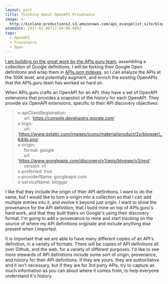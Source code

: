 ```yaml
---
layout: post
title: Thinking About OpenAPI Provenance
image: >-
  http://kinlane-productions2.s3.amazonaws.com/api_evangelist_site/blog/screen_shot_2017_03_04_at_10.46.01_pm.png
atomdate: 2017-03-06T17:00:00.000Z
tags:
  - OpenAPI
  - Provenance
  - Open
---
```

[I am building on the great work by the APIs.guru team](https://apis.guru/browse-apis/), assembling a collection of Google definitions. I will be forking their Google Open definitions and wrap them in [APIs.json indexes](http://apisjson.org), so I can analyze the APIs at the 100K level, and potentially augment, and enrich the existing OpenAPIs that the APIs.guru team has worked so hard on. 

When APIs.guru crafts an OpenAPI for an API, they have a set of OpenAPI extensions that provides a snapshot of the history for each OpenAPI. They provide six OpenAPI extensions, specific to their API discovery objectives:

> x-apiClientRegistration:  
>      url: 'https://console.developers.google.com'  
> x-logo:  
>      url: 'https://www.gstatic.com/images/icons/material/product/2x/blogger\_64dp.png'  
> x-origin:  
>      format: google  
>      url: 'https://www.googleapis.com/discovery/v1/apis/blogger/v3/rest'  
>      version: v1  
> x-preferred: true  
> x-providerName: googleapis.com  
> x-serviceName: blogger

I like that they include the origin of thier API definitions. I want to do the same, but I would like to turn x-origin into a collection so that I can add multiple entries into it, and evolve it beyond just origin. I want to show the provenance for the API definition, that I build mine on top of APIs.guru's hard work, and that they built theirs on Google's using their discovery format. I'm going to add x-provenance to mine and start tracking on the source of where my API definitions originate and include anything else present when I imported.

It is important that we are able to have many different copies of an API's definition, in a variety of formats. There will be copies of API definitions all over Github, and the web, for a variety of different purposes. I'd like to see more stewards of API definitions include some sort of origin, provenance, and history for their API definitions. If they are yours, they are authoritative and it isn't necessary, but if they are for 3rd party APIs, try to capture as much information as you can about where it comes from, to help everyone understand it's history.